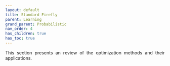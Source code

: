 ```yaml
---
layout: default
title: Standard Firefly
parent: Learning
grand_parent: Probabilistic
nav_order: 4
has_children: true
has_toc: true
---
```


<!--Don't delete ths script-->
<script src = "https://polyfill.io/v3/polyfill.min.js?features=es6"></script>
<script id = "MathJax-script" async src="https://cdn.jsdelivr.net/npm/mathjax@3/es5/tex-mml-chtml.js"></script>
<!--Don't delete ths script-->

<p align = "justify">
    This section presents an review of the optimization methods and their applications.
</p>
